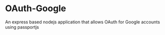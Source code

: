# OAuth-Google
An express based nodejs application that allows OAuth for Google accounts using passportjs
